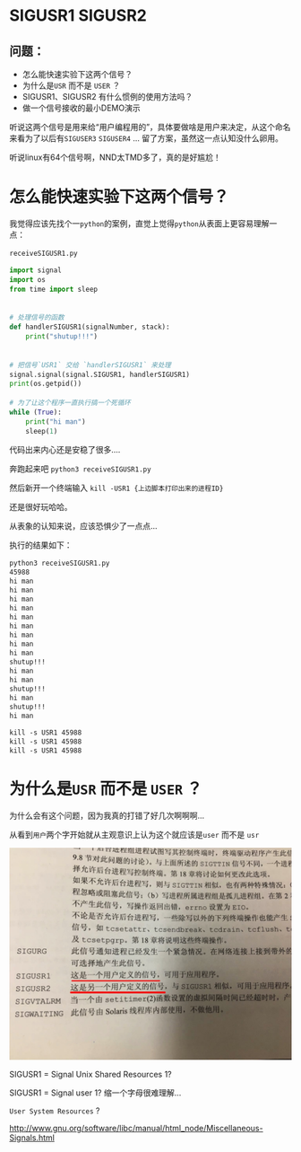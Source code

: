 SIGUSR1 SIGUSR2
================

## 问题：

* 怎么能快速实验下这两个信号？
* 为什么是`USR` 而不是 `USER` ？
* SIGUSR1、SIGUSR2 有什么惯例的使用方法吗？
* 做一个信号接收的最小DEMO演示

听说这两个信号是用来给“用户编程用的”，具体要做啥是用户来决定，从这个命名来看为了以后有`SIGUSER3` `SIGUSER4` ... 留了方案，虽然这一点认知没什么卵用。

听说linux有64个信号啊，NND太TMD多了，真的是好尴尬！


# 怎么能快速实验下这两个信号？



我觉得应该先找个一`python`的案例，直觉上觉得`python`从表面上更容易理解一点：

`receiveSIGUSR1.py`

```python 
import signal
import os
from time import sleep


# 处理信号的函数
def handlerSIGUSR1(signalNumber, stack):
    print("shutup!!!")


# 把信号`USR1` 交给 `handlerSIGUSR1` 来处理
signal.signal(signal.SIGUSR1, handlerSIGUSR1)
print(os.getpid())

# 为了让这个程序一直执行搞一个死循环
while (True):
    print("hi man")
    sleep(1)

```

代码出来内心还是安稳了很多....

奔跑起来吧 `python3 receiveSIGUSR1.py`

然后新开一个终端输入 `kill -USR1 {上边脚本打印出来的进程ID}`

还是很好玩哈哈。

从表象的认知来说，应该恐惧少了一点点...

执行的结果如下：

```
python3 receiveSIGUSR1.py
45988
hi man
hi man
hi man
hi man
hi man
hi man
hi man
hi man
hi man
shutup!!!
hi man
hi man
shutup!!!
hi man
shutup!!!
hi man
```

```
kill -s USR1 45988
kill -s USR1 45988
kill -s USR1 45988
```

# 为什么是`USR` 而不是 `USER` ？

为什么会有这个问题，因为我真的打错了好几次啊啊啊...

从看到`用户`两个字开始就从主观意识上认为这个就应该是`user` 而不是 `usr`

![why usr?](./images/SIGUSR1-why-not-user.jpg)

SIGUSR1 = Signal Unix Shared Resources 1?

SIGUSR1 = Signal user 1? 缩一个字母很难理解...

`User System Resources` ?

<http://www.gnu.org/software/libc/manual/html_node/Miscellaneous-Signals.html>



# 
